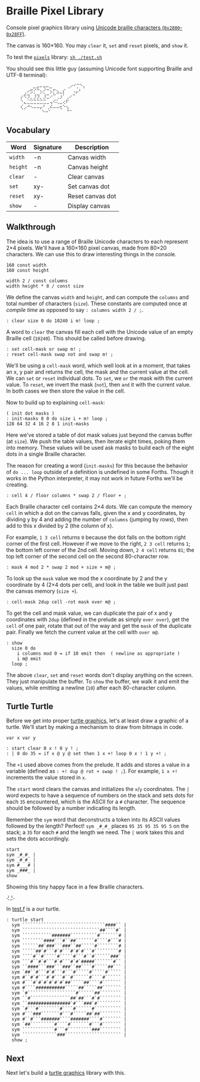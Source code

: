 # Braille Pixel Library

Console pixel graphics library using [Unicode braille characters (`0x2800`-`0x28FF`)](http://www.unicode.org/charts/PDF/U2800.pdf).

The canvas is 160×160. You may `clear` it, `set` and `reset` pixels, and `show` it.

To test the [`pixels`](./pixels.f) library: [`sh ./test.sh`](./test.sh)

You should see this little guy (assuming Unicode font supporting Braille and UTF-8 terminal):

```text
    ⠀⠀⠀ ⠀⣀⣠⠤⢤⠤⣀⠀⠀   ⢀⠔⠊⡉⠑⡄
    ⠀⠀⢀⠔⡫⡊⠉⡢⡊⠉⡢⡋⣢⣀⡎⠀⠀⠠⡤⠃
    ⠀⡔⠫⡹⡀⡸⡹⡀⡸⣉⠔⠉⢀⡰⠁⢀⠔⠉
    ⠀⠑⣄⣈⣉⣉⣉⣉⣉⣀⢤⠪⢅⣀⢔⠏
    ⠀⢎⡠⠚⠢⠤⠤⡤⠃⢀⠮⠤⠤⢖⠑⢢
     ⠀⠀⠀⠀⠀ ⠀⠑⠒⠁⠀⠀ ⠀ ⠉⠁
```

## Vocabulary

| Word     | Signature | Description      |
| -------- | --------- | ---------------- |
| `width`  |    -n     | Canvas width     |
| `height` |    -n     | Canvas height    |
| `clear`  |    -      | Clear canvas     |
| `set`    |  xy-      | Set canvas dot   |
| `reset`  |  xy-      | Reset canvas dot |
| `show`   |    -      | Display canvas   |

## Walkthrough

The idea is to use a range of Braille Unicode characters to each represent 2×4 pixels. We'll have a 160×160 pixel canvas, made from 80×20 characters. We can use this to draw interesting things in the console.

```forth
160 const width
160 const height

width 2 / const columns
width height * 8 / const size
```

We define the canvas `width` and `height`, and can compute the `columns` and total number of characters (`size`). These constants are computed once at _compile time_ as opposed to say `: columns width 2 / ;`.

```forth
: clear size 0 do 10240 i m! loop ;
```

A word to `clear` the canvas fill each cell with the Unicode value of an empty Braille cell (`10240`). This should be called before drawing.

```forth
: set cell-mask or swap m! ;
: reset cell-mask swap not and swap m! ;
````

We'll be using a `cell-mask` word, which well look at in a moment, that takes an x, y pair and returns the cell, the mask and the current value at the cell. We can `set` or `reset` individual dots. To `set`, we `or` the mask with the current value. To `reset`, we invert the mask (`not`), then `and` it with the current value. In both cases we then store the value in the cell.

Now to build up to explaining `cell-mask`:

```forth
( init dot masks )
: init-masks 8 0 do size i + m! loop ;
128 64 32 4 16 2 8 1 init-masks 
```

Here we've stored a table of dot mask values just beyond the canvas buffer (at `size`). We push the table values, then iterate eight times, poking them into memory. These values will be used ask masks to build each of the eight dots in a single Braille character.

The reason for creating a word (`init-masks`) for this because the behavior of `do ... loop` outside of a definition is undefined in some Forths. Though it works in the Python interpreter, it may not work in future Forths we'll be creating.

```forth
: cell 4 / floor columns * swap 2 / floor + ;
```

Each Braille character cell contains 2×4 dots. We can compute the memory `cell` in which a dot on the canvas falls, given the x and y coordinates, by dividing y by 4 and adding the number of `columns` (jumping by _rows_), then add to this x divided by 2 (the column of x).

For example, `1 3 cell` returns `0` because the dot falls on the bottom right corner of the first cell. However if we move to the right, `2 3 cell` returns `1`; the bottom left corner of the 2nd cell. Moving down, `2 4 cell` returns `81`; the top left corner of the second cell on the second 80-character row.

```forth
: mask 4 mod 2 * swap 2 mod + size + m@ ;
```

To look up the `mask` value we mod the x coordinate by 2 and the y coordinate by 4 (2×4 dots per cell), and look in the table we built just past the canvas memory (`size +`).

```forth
: cell-mask 2dup cell -rot mask over m@ ;
```

To get the cell and mask value, we can duplicate the pair of x and y coordinates with `2dup` (defined in the prelude as simply `over over`), get the `cell` of one pair, rotate that out of the way and get the `mask` of the duplicate pair. Finally we fetch the current value at the cell with `over m@`.


```forth
: show
  size 0 do
    i columns mod 0 = if 10 emit then  ( newline as appropriate )
    i m@ emit
  loop ;
```

The above `clear`, `set` and `reset` words don't display anything on the screen. They just manipulate the buffer. To `show` the buffer, we walk it and emit the values, while emitting a newline (`10`) after each 80-character column.

## Turtle Turtle

Before we get into proper [turtle graphics](../turtle/), let's at least draw a graphic of a turtle. We'll start by making a mechanism to draw from bitmaps in code.

```forth
var x var y

: start clear 0 x ! 0 y ! ;
: | 0 do 35 = if x @ y @ set then 1 x +! loop 0 x ! 1 y +! ;
```

The `+1` used above comes from the prelude. It adds and stores a value in a variable (defined as `: +! dup @ rot + swap ! ;`). For example, `1 x +!` increments the value stored in `x`.

The `start` word clears the canvas and initializes the `x`/`y` coordinates. The `|` word expects to have a sequence of numbers on the stack and sets dots for each `35` encountered, which is the ASCII for a `#` character. The sequence should be followed by a number indicating its length.

Remember the `sym` word that deconstructs a token into its ASCII values followed by the length? Perfect! `sym _#_#_` places `95 35 95 35 95 5` on the stack; a `35` for each `#` and the length we need. The `|` work takes this and sets the dots accordingly.

```forth
start
sym _#_#_ |
sym _#_#_ |
sym #___# |
sym _###_ |
show
```

Showing this tiny happy face in a few Braille characters.

```text
⢜⣘⠄
```

In [test.f](./test.f) is a our turtle.

```forth
: turtle start
  sym ```````````````````````````````####`` |
  sym `````````````````````````````##````#` |
  sym ```````````#######``````````#```````# |
  sym ````````####```#``##```````#````#```# |
  sym ``````##`###```###``##`````#````````# |
  sym `````##`#```#`#```#`#`#```#`````````# |
  sym ````#``#`````#`````#```#``#``````###` |
  sym ```#``#`#```#`#```#`#`#####```````#`` |
  sym ``####```###```###``##````#`````##``` |
  sym `##``#```#`#```#```#`````#`````#````` |
  sym #``#`#```#`#```#``#``````#````#`````` |
  sym #```#`#`#`#`#`#`##`````##````#``````` |
  sym #````###########`````##`````##``````` |
  sym `#``````````````````#``````##```````` |
  sym ``#```````````````##`##```#`#```````` |
  sym ``################`#```###`#````````` |
  sym `#```#````````#````#``````#`````````` |
  sym #```###```````#```#`````##`##```````` |
  sym #``#```#######````#######````#``````` |
  sym `##`````````#````#```````#```#``````` |
  sym ````````````#```#`````````###```````` |
  sym `````````````###````````````````````` |
  show ;
```

## Next

Next let's build a [turtle graphics](../turtle/) library with this.